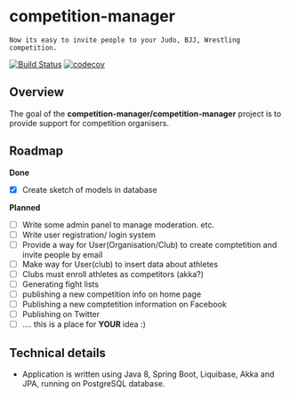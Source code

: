 # competition-manager

    Now its easy to invite people to your Judo, BJJ, Wrestling competition.

[![Build Status](https://travis-ci.org/competition-manager/competition-manager.svg?branch=master)](https://travis-ci.org/competition-manager/competition-manager)  [![codecov](https://codecov.io/gh/competition-manager/competition-manager/branch/master/graph/badge.svg)](https://codecov.io/gh/competition-manager/competition-manager)

## Overview

The goal of the **competition-manager/competition-manager** project is to provide support for competition organisers.

## Roadmap

__Done__

- [x] Create sketch of models in database

__Planned__


- [ ] Write some admin panel to manage moderation. etc.
- [ ] Write user registration/ login system
- [ ] Provide a way for User(Organisation/Club) to create comptetition and invite people by email
- [ ] Make way for User(club) to insert data about athletes
- [ ] Clubs must enroll athletes as competitors (akka?)
- [ ] Generating fight lists
- [ ] publishing a new competition info on home page
- [ ] Publishing a new comptetition information on Facebook
- [ ] Publishing on Twitter
- [ ] .... this is a place for __YOUR__ idea :)

## Technical details

* Application is written using Java 8, Spring Boot, Liquibase, Akka and JPA, running on PostgreSQL database.
